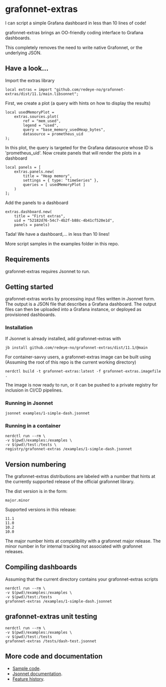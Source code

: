  # grafonnet-extras

I can script a simple Grafana dashboard in less than 10 lines of code!

grafonnet-extras brings an OO-friendly coding interface to Grafana dashboards.

This completely removes the need to write native Grafonnet, or the underlying JSON.

## Have a look...

Import the extras library

```jsonnet
local extras = import "github.com/redeye-no/grafonnet-extras/dist/11.1/main.libsonnet";
```

First, we create a plot (a query with hints on how to display the results)

```jsonnet
local usedMemoryPlot = 
	extras.sources.plot(
		ref = "mem_used",
		legend = "used", 
		query = "base_memory_usedHeap_bytes", 
		datasource = prometheus_uid
);
```

In this plot, the query is targeted for the Grafana datasource whose ID is 'prometheus_uid'.
Now create panels that will render the plots in a dashboard

```jsonnet
local panels = [
	extras.panels.new(
		title = "Heap memory", 
		settings = { type: "timeSeries" },
		queries = [ usedMemoryPlot ]
	) 
];
```

Add the panels to a dashboard

```jsonnet
extras.dashboard.new(
	title = "First extras",
	uid = "52182d76-54c7-4b2f-b88c-4b41cf520e1d",
	panels = panels)
```

Tada! We have a dashboard,... in less than 10 lines!

More script samples in the examples folder in this repo.

## Requirements

grafonnet-extras requires Jsonnet to run.

## Getting started

grafonnet-extras works by processing input files written in Jsonnet form. The output is a JSON file that describes a Grafana dashboard.
The output files can then be uploaded into a Grafana instance, or deployed as provisioned dashboards.

### Installation

If Jsonnet is already installed, add grafonnet-extras with

```console
jb install github.com/redeye-no/grafonnet-extras/dist/11.1/@main
```

For container-savvy users, a grafonnet-extras image can be built using
(Assuming the root of this repo is the current working directory)

```console
nerdctl build -t grafonnet-extras:latest -f grafonnet-extras.imagefile .
```

The image is now ready to run, or it can be pushed to a private registry for inclusion in CI/CD pipelines.

### Running in Jsonnet

```console
jsonnet examples/1-simple-dash.jsonnet
```

### Running in a container

```console
nerdctl run --rm \
-v $(pwd)/examples:/examples \
-v $(pwd)/test:/tests \
registry/grafonnet-extras /examples/1-simple-dash.jsonnet
```

## Version numbering

The grafonnet-extras distributions are labeled with a number that hints at the 
currently supported release of the official grafonnet library.

The dist version is in the form:

	major.minor

Supported versions in this release:

    11.1
    11.0
    10.2
    10.0

The major number hints at compatibility with a grafonnet major release.
The minor number in for internal tracking not associated with grafonnet releases.

## Compiling dashboards

Assuming that the current directory contains your grafonnet-extras scripts

```console
nerdctl run --rm \
-v $(pwd)/examples:/examples \
-v $(pwd)/test:/tests
grafonnet-extras /examples/1-simple-dash.jsonnet
```

## grafonnet-extras unit testing

```console
nerdctl run --rm \
-v $(pwd)/examples:/examples \
-v $(pwd)/test:/tests
grafonnet-extras /tests/dash-test.jsonnet
```

## More code and documentation

- [Sample code](examples/README.md).
- [Jsonnet documentation](docs/README.md).
- [Feature history](HISTORY.md).

